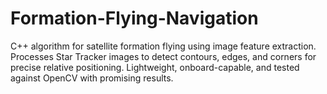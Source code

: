 # Formation-Flying-Navigation
C++ algorithm for satellite formation flying using image feature extraction. Processes Star Tracker images to detect contours, edges, and corners for precise relative positioning. Lightweight, onboard-capable, and tested against OpenCV with promising results.
